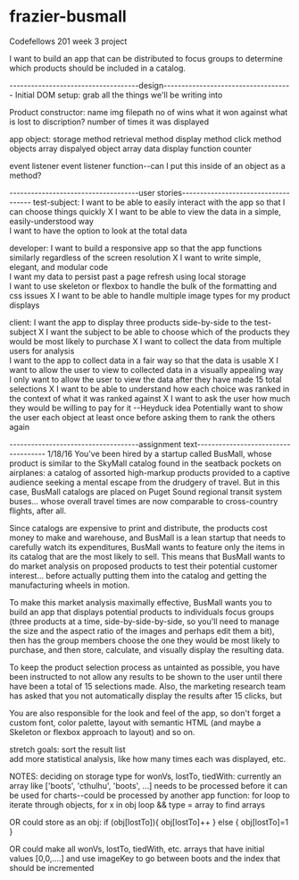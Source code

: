 # frazier-busmall
Codefellows 201 week 3 project


I want to build an app that can be distributed to focus groups to determine which products should be included in a catalog.


------------------------------------design------------------------------------
Initial DOM setup:
  grab all the things we'll be writing into

Product constructor:
  name
  img filepath
  no of wins
  what it won against
  what is lost to
  discription?
  number of times it was displayed

app object:
  storage method
  retrieval method
  display method
  click method
  objects array
  dispalyed object array
  data display function
  counter

event listener
event listener function--can I put this inside of an object as a method?


------------------------------------user stories------------------------------------
test-subject:
I want to be able to easily interact with the app so that I can choose things quickly      X
I want to be able to view the data in a simple, easily-understood way      
I want to have the option to look at the total data      

developer:
I want to build a responsive app so that the app functions similarly regardless of the screen resolution     X
I want to write simple, elegant, and modular code       
I want my data to persist past a page refresh using local storage      
I want to use skeleton or flexbox to handle the bulk of the formatting and css issues      X
I want to be able to handle multiple image types for my product displays       

client:
I want the app to display three products side-by-side to the test-subject    X
I want the subject to be able to choose which of the products they would be most likely to purchase   X
I want to collect the data from multiple users for analysis     
I want to the app to collect data in a fair way so that the data is usable    X
I want to allow the user to view to collected data in a visually appealing way     
I only want to allow the user to view the data after they have made 15 total selections         X
I want to be able to understand how each choice was ranked in the context of what it was ranked against   X
I want to ask the user how much they would be willing to pay for it --Heyduck idea
Potentially want to show the user each object at least once before asking them to rank the others again

------------------------------------assignment text------------------------------------ 1/18/16
You've been hired by a startup called BusMall, whose product is similar to the SkyMall catalog found in the seatback pockets on airplanes: a catalog of assorted high-markup products provided to a captive audience seeking a mental escape from the drudgery of travel. But in this case, BusMall catalogs are placed on Puget Sound regional transit system buses... whose overall travel times are now comparable to cross-country flights, after all.

Since catalogs are expensive to print and distribute, the products cost money to make and warehouse, and BusMall is a lean startup that needs to carefully watch its expenditures, BusMall wants to feature only the items in its catalog that are the most likely to sell. This means that BusMall wants to do market analysis on proposed products to test their potential customer interest... before actually putting them into the catalog and getting the manufacturing wheels in motion.

To make this market analysis maximally effective, BusMall wants you to build an app that displays potential products to individuals focus groups (three products at a time, side-by-side-by-side, so you'll need to manage the size and the aspect ratio of the images and perhaps edit them a bit), then has the group members choose the one they would be most likely to purchase, and then store, calculate, and visually display the resulting data.

To keep the product selection process as untainted as possible, you have been instructed to not allow any results to be shown to the user until there have been a total of 15 selections made. Also, the marketing research team has asked that you not automatically display the results after 15 clicks, but

You are also responsible for the look and feel of the app, so don't forget a custom font, color palette, layout with semantic HTML (and maybe a Skeleton or flexbox approach to layout) and so on.

stretch goals:
sort the result list   
add more statistical analysis, like how many times each was displayed, etc.

NOTES: deciding on storage type for wonVs, lostTo, tiedWith:
currently an array like ['boots', 'cthulhu', 'boots', ...]
needs to be processed before it can be used for charts--could be processed by another app function:
for loop to iterate through objects, for x in obj loop && type = array to find arrays

OR could store as an obj:
if (obj[lostTo]){
  obj[lostTo]++
} else {
  obj[lostTo]=1
}

OR could make all wonVs, lostTo, tiedWith, etc. arrays that have initial values [0,0,....] and use imageKey to go between boots and the index that should be incremented
